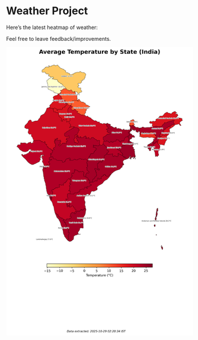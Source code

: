 # Weather Project

Here’s the latest heatmap of weather:

Feel free to leave feedback/improvements.

![India Heatmap](docs/assets/india_heatmap.png?v=012C9D)
